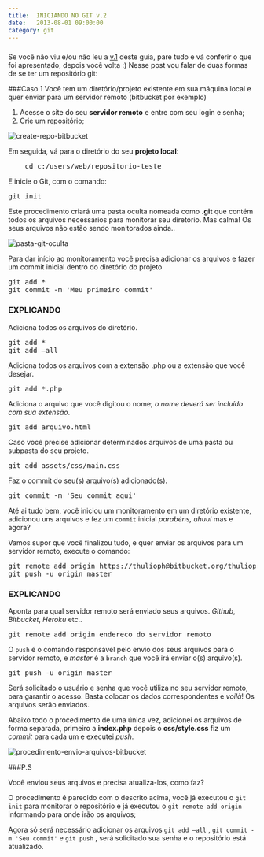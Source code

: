 ```yaml
---
title:  INICIANDO NO GIT v.2
date:   2013-08-01 09:00:00
category: git
---
```


<h3 id="internal-title-post" class="internal-title-post"></h3>

Se você não viu e/ou não leu a [v.1](../iniciando-no-git-v-1) deste guia, pare tudo e vá conferir o que foi apresentado, depois você volta :) Nesse post vou falar de duas formas de se ter um repositório git:

###Caso 1
Você tem um diretório/projeto existente em sua máquina local e quer enviar para um servidor remoto (bitbucket por exemplo)

1. Acesse o site do seu **servidor remoto** e entre com seu login e senha;
2. Crie um repositório;


![create-repo-bitbucket](../images/iniciando-no-git-v2.png "Criando um repositório no Bitbucket")


Em seguida, vá para o diretório do seu **projeto local**:


<pre class="lang-shell">
	cd c:/users/web/repositorio-teste
</pre>


E inicie o Git, com o comando:


<pre class="lang-shell">
git init
</pre>


Este procedimento criará uma pasta oculta nomeada como **.git**  que contém todos os arquivos necessários para monitorar seu diretório. Mas calma! Os seus arquivos não estão sendo monitorados ainda..


![pasta-git-oculta](../images/pasta-git-oculta.png "Pasta git oculta")


Para dar início ao monitoramento você precisa adicionar os arquivos e fazer um commit inicial dentro do diretório do projeto


<pre class="lang-shell">
git add *
git commit -m 'Meu primeiro commit'
</pre>


### EXPLICANDO

Adiciona todos os arquivos do diretório.

<pre class="lang-shell">
git add *
git add —all
</pre>



Adiciona todos os arquivos com a extensão .php ou a extensão que você desejar.

<pre class="lang-shell">
git add *.php
</pre>



Adiciona o arquivo que você digitou o nome; _o nome deverá ser incluído com sua extensão_.

<pre class="lang-shell">
git add arquivo.html
</pre>



Caso você precise adicionar determinados arquivos de uma pasta ou subpasta do seu projeto.

<pre class="lang-shell">
git add assets/css/main.css
</pre>


Faz o commit do seu(s) arquivo(s) adicionado(s).

<pre class="lang-shell">
git commit -m 'Seu commit aqui'
</pre>


Até ai tudo bem, você iniciou um monitoramento em um diretório existente, adicionou uns arquivos e fez um `commit` inicial *parabéns, uhuul* mas e agora?

Vamos supor que você finalizou tudo, e quer enviar os arquivos para um servidor remoto, execute o comando:

<pre class="lang-shell">
git remote add origin https://thulioph@bitbucket.org/thulioph/repositorio-teste.git
git push -u origin master
</pre>


### EXPLICANDO

Aponta para qual servidor remoto será enviado seus arquivos. *Github*, *Bitbucket*, *Heroku* etc..

<pre class="lang-shell">
git remote add origin endereco_do_servidor_remoto
</pre>


O `push` é o comando responsável pelo envio dos seus arquivos para o servidor remoto, e *master* é a `branch` que você irá enviar o(s) arquivo(s).

<pre class="lang-shell">
git push -u origin master
</pre>


Será solicitado o usuário e senha que você utiliza no seu servidor remoto, para garantir o acesso. Basta colocar os dados correspondentes e *voilà*! Os arquivos serão enviados.


Abaixo todo o procedimento de uma única vez, adicionei os arquivos de forma separada, primeiro a **index.php** depois o **css/style.css** fiz um *commit* para cada um e executei *push*.

![procedimento-envio-arquivos-bitbucket](../images/procedimento-add-arquivos-bitbucket.png "Procedimento para adicionar arquivos para o Bitbucket")


###P.S

Você enviou seus arquivos e precisa atualiza-los, como faz?

O procedimento é parecido com o descrito acima, você já executou o `git init` para monitorar o repositório e já executou o `git remote add origin` informando para onde irão os arquivos;

Agora só será necessário adicionar os arquivos `git add —all` , `git commit -m 'Seu commit'` e `git push` , será solicitado sua senha e o repositório está atualizado.
